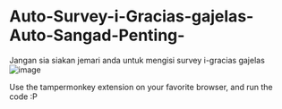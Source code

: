 # Auto-Survey-i-Gracias-gajelas-Auto-Sangad-Penting-
Jangan sia siakan jemari anda untuk mengisi survey i-gracias gajelas
![image](https://user-images.githubusercontent.com/54921947/101718579-1386a100-3ad4-11eb-9e54-7153dabd8a08.png)

Use the tampermonkey extension on your favorite browser, and run the code :P
